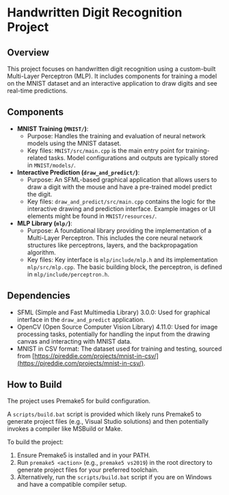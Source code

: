 # Handwritten Digit Recognition Project

## Overview
This project focuses on handwritten digit recognition using a custom-built Multi-Layer Perceptron (MLP). It includes components for training a model on the MNIST dataset and an interactive application to draw digits and see real-time predictions.

## Components
- **MNIST Training (`MNIST/`)**:
    - Purpose: Handles the training and evaluation of neural network models using the MNIST dataset.
    - Key files: `MNIST/src/main.cpp` is the main entry point for training-related tasks. Model configurations and outputs are typically stored in `MNIST/models/`.
- **Interactive Prediction (`draw_and_predict/`)**:
    - Purpose: An SFML-based graphical application that allows users to draw a digit with the mouse and have a pre-trained model predict the digit.
    - Key files: `draw_and_predict/src/main.cpp` contains the logic for the interactive drawing and prediction interface. Example images or UI elements might be found in `MNIST/resources/`.
- **MLP Library (`mlp/`)**:
    - Purpose: A foundational library providing the implementation of a Multi-Layer Perceptron. This includes the core neural network structures like perceptrons, layers, and the backpropagation algorithm.
    - Key files: Key interface is `mlp/include/mlp.h` and its implementation `mlp/src/mlp.cpp`. The basic building block, the perceptron, is defined in `mlp/include/perceptron.h`.

## Dependencies
- SFML (Simple and Fast Multimedia Library) 3.0.0: Used for graphical interface in the `draw_and_predict` application.
- OpenCV (Open Source Computer Vision Library) 4.11.0: Used for image processing tasks, potentially for handling the input from the drawing canvas and interacting with MNIST data.
- MNIST in CSV format: The dataset used for training and testing, sourced from [https://pjreddie.com/projects/mnist-in-csv/](https://pjreddie.com/projects/mnist-in-csv/).

## How to Build
The project uses Premake5 for build configuration.

A `scripts/build.bat` script is provided which likely runs Premake5 to generate project files (e.g., Visual Studio solutions) and then potentially invokes a compiler like MSBuild or Make.

To build the project:
1. Ensure Premake5 is installed and in your PATH.
2. Run `premake5 <action>` (e.g., `premake5 vs2019`) in the root directory to generate project files for your preferred toolchain.
3. Alternatively, run the `scripts/build.bat` script if you are on Windows and have a compatible compiler setup.
